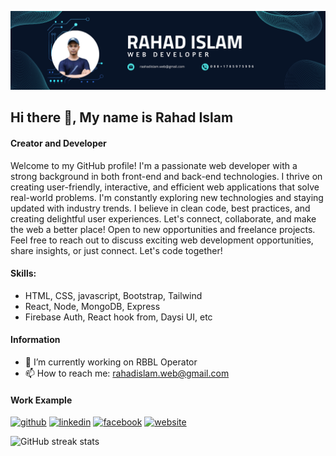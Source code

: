 ![Creator and Developer](https://raw.githubusercontent.com/rahadislam/rahadislam/main/Black%20Minimal%20Business%20Personal%20Profile%20Linkedin%20Banner.png)
## Hi there 👋, My name is Rahad Islam
#### Creator and Developer
Welcome to my GitHub profile! I'm a passionate web developer with a strong background in both front-end and back-end technologies. I thrive on creating user-friendly, interactive, and efficient web applications that solve real-world problems. I'm constantly exploring new technologies and staying updated with industry trends. I believe in clean code, best practices, and creating delightful user experiences. Let's connect, collaborate, and make the web a better place! Open to new opportunities and freelance projects. Feel free to reach out to discuss exciting web development opportunities, share insights, or just connect. Let's code together!


#### Skills:
- HTML, CSS, javascript, Bootstrap, Tailwind
- React, Node, MongoDB, Express
- Firebase Auth, React hook from, Daysi UI, etc

####  Information
- 🔭 I’m currently working on RBBL Operator 
- 📫 How to reach me: rahadislam.web@gmail.com 

#### Work Example


[<img src='https://cdn.jsdelivr.net/npm/simple-icons@3.0.1/icons/github.svg' alt='github' height='40'>](https://github.com/rahadislam)  [<img src='https://cdn.jsdelivr.net/npm/simple-icons@3.0.1/icons/linkedin.svg' alt='linkedin' height='40'>](https://www.linkedin.com/in/rahadislam/)  [<img src='https://cdn.jsdelivr.net/npm/simple-icons@3.0.1/icons/facebook.svg' alt='facebook' height='40'>](https://www.facebook.com/rahadislamxx)  [<img src='https://cdn.jsdelivr.net/npm/simple-icons@3.0.1/icons/icloud.svg' alt='website' height='40'>](https://amazing-naiad-eb05da.netlify.app/)  

![GitHub streak stats](https://streak-stats.demolab.com/?user=rahadislam)  

